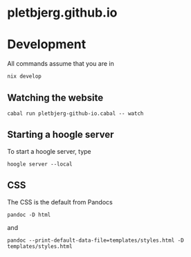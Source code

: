 # pletbjerg.github.io

# Development
All commands assume that you are in 
```
nix develop
```
## Watching the website
```
cabal run pletbjerg-github-io.cabal -- watch
```


## Starting a hoogle server
To start a hoogle server, type 
```
hoogle server --local
```

## CSS
The CSS is the default from Pandocs
```
pandoc -D html
```
and
```
pandoc --print-default-data-file=templates/styles.html -D templates/styles.html
```
